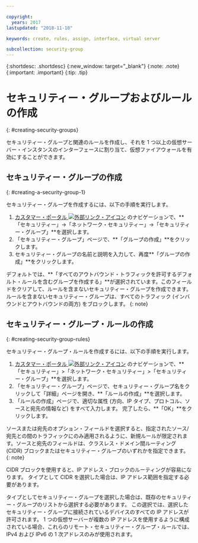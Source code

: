 ```yaml
---

copyright:
  years: 2017
lastupdated: "2018-11-10"

keywords: create, rules, assign, interface, virtual server

subcollection: security-group
---
```


{:shortdesc: .shortdesc}
{:new_window: target="_blank"}
{:note: .note}
{:important: .important}
{:tip: .tip}


# セキュリティー・グループおよびルールの作成
{: #creating-security-groups}

セキュリティー・グループと関連のルールを作成し、それを 1 つ以上の仮想サーバー・インスタンスのインターフェースに割り当て、仮想ファイアウォールを有効にすることができます。


## セキュリティー・グループの作成
{: #creating-a-security-group-1}

セキュリティー・グループを作成するには、以下の手順を実行します。


1. [カスタマー・ポータル ![外部リンク・アイコン](../../icons/launch-glyph.svg "外部リンク・アイコン")](https://cloud.ibm.com/classic) のナビゲーションで、**「セキュリティー」->「ネットワーク・セキュリティー」->「セキュリティー・グループ」**を選択します。
2. 「セキュリティー・グループ」ページで、**「グループの作成」**をクリックします。
3. セキュリティー・グループの名前と説明を入力して、再度**「グループの作成」**をクリックします。

デフォルトでは、**「すべてのアウトバウンド・トラフィックを許可するデフォルト・ルールを含むグループを作成する」**が選択されています。このフィールドをクリアして、ルールを含まないセキュリティー・グループを作成できます。 ルールを含まないセキュリティー・グループは、すべてのトラフィック (インバウンドとアウトバウンドの両方) をブロックします。
{: note}

## セキュリティー・グループ・ルールの作成
{: #creating-security-group-rules}

セキュリティー・グループ・ルールを作成するには、以下の手順を実行します。

1. [カスタマー・ポータル ![外部リンク・アイコン](../../icons/launch-glyph.svg "外部リンク・アイコン")](https://cloud.ibm.com/classic) のナビゲーションで、**「セキュリティー」>「ネットワーク・セキュリティー」>「セキュリティー・グループ」**を選択します。
2. 「セキュリティー・グループ」ページで、セキュリティー・グループ名をクリックして「詳細」ページを開き、**「ルールの作成」**を選択します。
3. 「ルールの作成」ページで、適切な属性 (方向、IP タイプ、プロトコル、ソースと宛先の情報など) をすべて入力します。 完了したら、**「OK」**をクリックします。

ソースまたは宛先のオプション・フィールドを選択すると、指定されたソース/宛先との間のトラフィックにのみ適用されるように、新規ルールが限定されます。ソースと宛先のフィールドは、クラスレス・ドメイン間ルーティング (CIDR) ブロックまたはセキュリティー・グループのいずれかを指定できます。
{: note}

CIDR ブロックを使用すると、IP アドレス・ブロックのルーティングが容易になります。  タイプとして CIDR を選択した場合は、IP アドレス範囲を指定する必要があります。

タイプとしてセキュリティー・グループを選択した場合は、既存のセキュリティー・グループのリストから選択する必要があります。 この選択では、選択したセキュリティー・グループに接続されているデバイスのすべての IP アドレスが許可されます。 1 つの仮想サーバーが複数の IP アドレスを使用するように構成されている場合、これらのリモート・セキュリティー・グループ・ルールでは、IPv4 および IPv6 の 1 次アドレスのみが使用されます。
